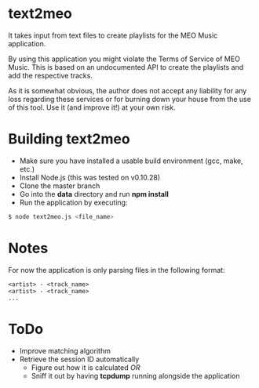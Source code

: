 text2meo
========

It takes input from text files to create playlists for the MEO Music application.

By using this application you might violate the Terms of Service of MEO Music. This is based on an undocumented API to create the playlists and add the respective tracks.

As it is somewhat obvious, the author does not accept any liability for any loss regarding these services or for burning down your house from the use of this tool. Use it (and improve it!) at your own risk.

Building text2meo
=================

- Make sure you have installed a usable build environment (gcc, make, etc.)
- Install Node.js (this was tested on v0.10.28)
- Clone the master branch
- Go into the **data** directory and run **npm install**
- Run the application by executing:

``` bash
$ node text2meo.js <file_name>
```

Notes
=====
For now the application is only parsing files in the following format:

```
<artist> - <track_name>
<artist> - <track_name>
...
```

ToDo
====

- Improve matching algorithm
- Retrieve the session ID automatically
	- Figure out how it is calculated *OR*
	- Sniff it out by having **tcpdump** running alongside the application